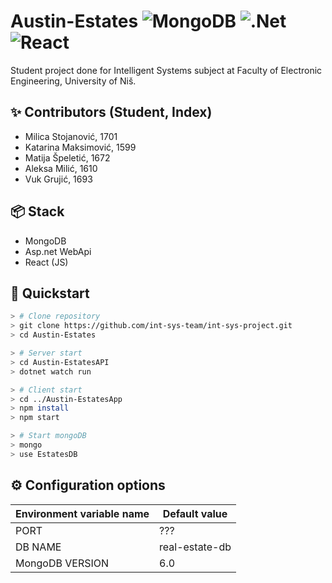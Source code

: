 # Austin-Estates ![MongoDB](https://img.shields.io/badge/MongoDB-%234ea94b.svg?style=for-the-badge&logo=mongodb&logoColor=white) ![.Net](https://img.shields.io/badge/.NET-5C2D91?style=for-the-badge&logo=.net&logoColor=white) ![React](https://img.shields.io/badge/react-%2320232a.svg?style=for-the-badge&logo=react&logoColor=%2361DAFB)
Student project done for Intelligent Systems subject at Faculty of Electronic Engineering, University of Niš.

## ✨ Contributors (Student, Index)

* Milica Stojanović, 1701
* Katarina Maksimović, 1599
* Matija Špeletić, 1672
* Aleksa Milić, 1610
* Vuk Grujić, 1693

## 📦 Stack
* MongoDB
* Asp.net WebApi
* React (JS)

## 🚀 Quickstart

```bash
> # Clone repository
> git clone https://github.com/int-sys-team/int-sys-project.git
> cd Austin-Estates

> # Server start
> cd Austin-EstatesAPI
> dotnet watch run

> # Client start
> cd ../Austin-EstatesApp
> npm install
> npm start

> # Start mongoDB
> mongo
> use EstatesDB
```


## ⚙️ Configuration options

| Environment variable name | Default value | 
| ------------------------- | ------------- |
| PORT | ??? | 
| DB NAME | real-estate-db |
| MongoDB VERSION | 6.0 |

